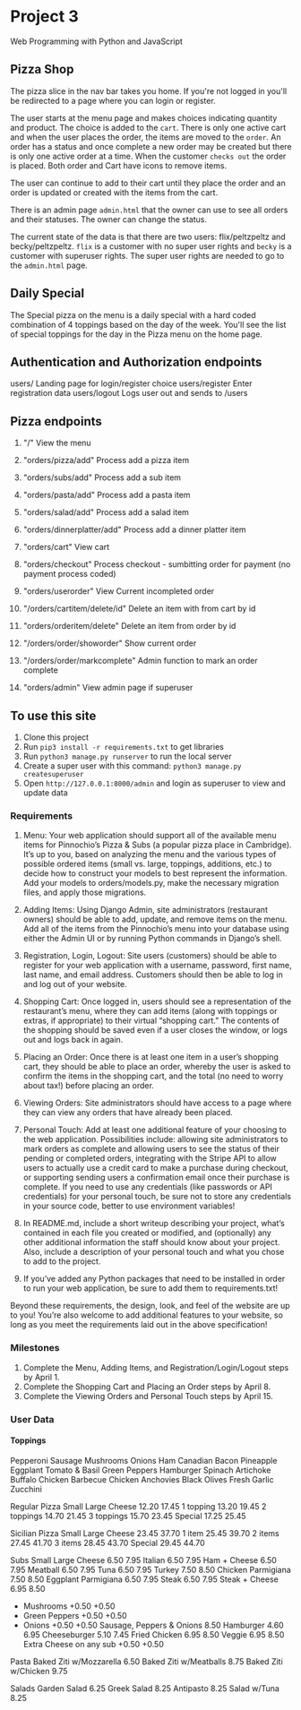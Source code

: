 # Project 3

Web Programming with Python and JavaScript

## Pizza Shop

The pizza slice in the nav bar takes you home. If you're not logged in you'll be redirected to a page where you can login or register.  

The user starts at the menu page and makes choices indicating quantity and product.  The choice is added to the `cart`.  There is only one active cart and when the user places the order, the items are moved to the `order`.  An order has a status and once complete a new order may be created but there is only one active order at a time. When the customer `checks out` the order is placed. Both order and Cart have icons to remove items.   

The user can continue to add to their cart until they place the order and an order is updated or created with the items from the cart.    

There is an admin page `admin.html` that the owner can use to see all orders and their statuses.  The owner can change the status.    

The current state of the data is that there are two users: flix/peltzpeltz and becky/peltzpeltz.  `flix` is a customer with no super user rights and `becky` is a customer with superuser rights. The super user rights are needed to go to the `admin.html` page.  

## Daily Special
The Special pizza on the menu is a daily special with a hard coded combination of 4 toppings based on the day of the week.  You'll see the list of special toppings for the day in the Pizza menu on the home page.

## Authentication and Authorization endpoints
users/ Landing page for login/register choice
users/register Enter registration data
users/logout Logs user out and sends to /users 

## Pizza endpoints
1. "/" View the menu  
1. "orders/pizza/add" Process add a pizza item  
1. "orders/subs/add" Process add a sub item  
1. "orders/pasta/add" Process add a pasta item  
1. "orders/salad/add" Process add a salad item  
1. "orders/dinnerplatter/add" Process add a dinner platter item  
1. "orders/cart" View cart  
1. "orders/checkout" Process checkout - sumbitting order for payment (no payment process coded)  
    
1. "orders/userorder" View Current incompleted order   
1. "/orders/cartitem/delete/id" Delete an item with from cart by id  
1. "orders/orderitem/delete" Delete an item from order by id  
1. "/orders/order/showorder" Show current order  
1. "/orders/order/markcomplete" Admin function to mark an order complete  
1. "orders/admin" View admin page if superuser  
  
## To use this site
1. Clone this project
2. Run `pip3 install -r requirements.txt` to get libraries
3. Run `python3 manage.py runserver` to run the local server
4. Create a super user with this command: `python3 manage.py createsuperuser`
5. Open `http://127.0.0.1:8000/admin` and login as superuser to view and update data


### Requirements


1. Menu: Your web application should support all of the available menu items for Pinnochio’s Pizza & Subs (a popular pizza place in Cambridge). It’s up to you, based on analyzing the menu and the various types of possible ordered items (small vs. large, toppings, additions, etc.) to decide how to construct your models to best represent the information. Add your models to orders/models.py, make the necessary migration files, and apply those migrations.

2. Adding Items: Using Django Admin, site administrators (restaurant owners) should be able to add, update, and remove items on the menu. Add all of the items from the Pinnochio’s menu into your database using either the Admin UI or by running Python commands in Django’s shell.

3. Registration, Login, Logout: Site users (customers) should be able to register for your web application with a username, password, first name, last name, and email address. Customers should then be able to log in and log out of your website.
4. Shopping Cart: Once logged in, users should see a representation of the restaurant’s menu, where they can add items (along with toppings or extras, if appropriate) to their virtual “shopping cart.” The contents of the shopping should be saved even if a user closes the window, or logs out and logs back in again.
5. Placing an Order: Once there is at least one item in a user’s shopping cart, they should be able to place an order, whereby the user is asked to confirm the items in the shopping cart, and the total (no need to worry about tax!) before placing an order.

4. Viewing Orders: Site administrators should have access to a page where they can view any orders that have already been placed.
 
5. Personal Touch: Add at least one additional feature of your choosing to the web application. Possibilities include: allowing site administrators to mark orders as complete and allowing users to see the status of their pending or completed orders, integrating with the Stripe API to allow users to actually use a credit card to make a purchase during checkout, or supporting sending users a confirmation email once their purchase is complete. If you need to use any credentials (like passwords or API credentials) for your personal touch, be sure not to store any credentials in your source code, better to use environment variables!

6. In README.md, include a short writeup describing your project, what’s contained in each file you created or modified, and (optionally) any other additional information the staff should know about your project. Also, include a description of your personal touch and what you chose to add to the project.

7. If you’ve added any Python packages that need to be installed in order to run your web application, be sure to add them to requirements.txt!

Beyond these requirements, the design, look, and feel of the website are up to you! You’re also welcome to add additional features to your website, so long as you meet the requirements laid out in the above specification!

### Milestones
1. Complete the Menu, Adding Items, and Registration/Login/Logout steps by April 1.
1. Complete the Shopping Cart and Placing an Order steps by April 8.
1. Complete the Viewing Orders and Personal Touch steps by April 15.

### User Data
#### Toppings
Pepperoni
Sausage
Mushrooms
Onions
Ham
Canadian Bacon
Pineapple
Eggplant
Tomato & Basil
Green Peppers
Hamburger
Spinach
Artichoke
Buffalo Chicken
Barbecue Chicken
Anchovies
Black Olives
Fresh Garlic
Zucchini

Regular Pizza
Small	Large
Cheese	12.20	17.45
1 topping	13.20	19.45
2 toppings	14.70	21.45
3 toppings	15.70	23.45
Special	17.25	25.45

Sicilian Pizza
Small	Large
Cheese	23.45	37.70
1 item	25.45	39.70
2 items	27.45	41.70
3 items	28.45	43.70
Special	29.45	44.70

Subs
Small	Large
Cheese	6.50	7.95
Italian	6.50	7.95
Ham + Cheese	6.50	7.95
Meatball	6.50	7.95
Tuna	6.50	7.95
Turkey	7.50	8.50
Chicken Parmigiana	7.50	8.50
Eggplant Parmigiana	6.50	7.95
Steak	6.50	7.95
Steak + Cheese	6.95	8.50
+ Mushrooms	+0.50	+0.50
+ Green Peppers	+0.50	+0.50
+ Onions	+0.50	+0.50
Sausage, Peppers & Onions		8.50
Hamburger	4.60	6.95
Cheeseburger	5.10	7.45
Fried Chicken	6.95	8.50
Veggie	6.95	8.50
Extra Cheese on any sub	+0.50	+0.50

Pasta
Baked Ziti w/Mozzarella	6.50
Baked Ziti w/Meatballs	8.75
Baked Ziti w/Chicken	9.75


Salads
Garden Salad	6.25
Greek Salad	8.25
Antipasto	8.25
Salad w/Tuna	8.25